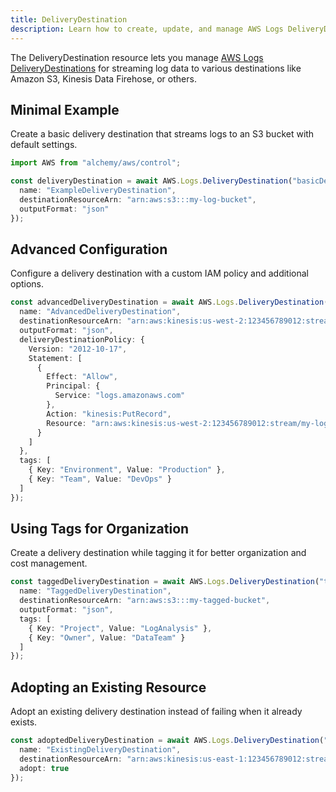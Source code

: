 ```yaml
---
title: DeliveryDestination
description: Learn how to create, update, and manage AWS Logs DeliveryDestinations using Alchemy Cloud Control.
---
```



The DeliveryDestination resource lets you manage [AWS Logs DeliveryDestinations](https://docs.aws.amazon.com/logs/latest/userguide/) for streaming log data to various destinations like Amazon S3, Kinesis Data Firehose, or others. 

## Minimal Example

Create a basic delivery destination that streams logs to an S3 bucket with default settings.

```ts
import AWS from "alchemy/aws/control";

const deliveryDestination = await AWS.Logs.DeliveryDestination("basicDeliveryDestination", {
  name: "ExampleDeliveryDestination",
  destinationResourceArn: "arn:aws:s3:::my-log-bucket",
  outputFormat: "json"
});
```

## Advanced Configuration

Configure a delivery destination with a custom IAM policy and additional options.

```ts
const advancedDeliveryDestination = await AWS.Logs.DeliveryDestination("advancedDeliveryDestination", {
  name: "AdvancedDeliveryDestination",
  destinationResourceArn: "arn:aws:kinesis:us-west-2:123456789012:stream/my-log-stream",
  outputFormat: "json",
  deliveryDestinationPolicy: {
    Version: "2012-10-17",
    Statement: [
      {
        Effect: "Allow",
        Principal: {
          Service: "logs.amazonaws.com"
        },
        Action: "kinesis:PutRecord",
        Resource: "arn:aws:kinesis:us-west-2:123456789012:stream/my-log-stream"
      }
    ]
  },
  tags: [
    { Key: "Environment", Value: "Production" },
    { Key: "Team", Value: "DevOps" }
  ]
});
```

## Using Tags for Organization

Create a delivery destination while tagging it for better organization and cost management.

```ts
const taggedDeliveryDestination = await AWS.Logs.DeliveryDestination("taggedDeliveryDestination", {
  name: "TaggedDeliveryDestination",
  destinationResourceArn: "arn:aws:s3:::my-tagged-bucket",
  outputFormat: "json",
  tags: [
    { Key: "Project", Value: "LogAnalysis" },
    { Key: "Owner", Value: "DataTeam" }
  ]
});
```

## Adopting an Existing Resource

Adopt an existing delivery destination instead of failing when it already exists.

```ts
const adoptedDeliveryDestination = await AWS.Logs.DeliveryDestination("adoptedDeliveryDestination", {
  name: "ExistingDeliveryDestination",
  destinationResourceArn: "arn:aws:kinesis:us-east-1:123456789012:stream/existing-log-stream",
  adopt: true
});
```
